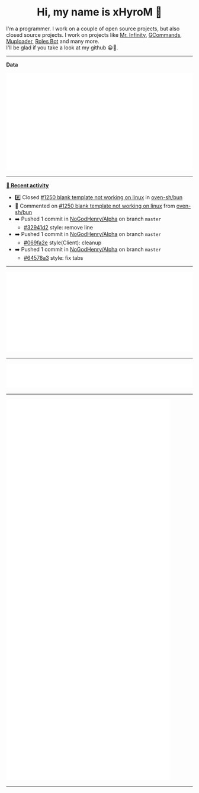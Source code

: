 <p align="center">
    <!-- <img src="https://avatars.githubusercontent.com/u/56601352" width="192" alt="hyro's pfp" /> -->
    <h1 align="center">Hi, my name is xHyroM 👋</h1>
</p>

I'm a programmer. I work on a couple of open source projects, but also closed source projects. I work on projects like [Mr. Infinity](https://discord.com/oauth2/authorize?client_id=720321585625694239&scope=bot%20applications.commands&permissions=8&redirect_uri=https://blobs.gq/imanager&prompt=consent&response_type=code), [GCommands](https://github.com/Garlic-Team/GCommands), [Muploader](https://github.com/xHyroM/Muploader), [Roles Bot](https://github.com/xHyroM/roles-bot) and many more.  
I'll be glad if you take a look at my github 😀👀.

___
**Data**

<img src="https://github.com/xHyroM/xHyroM/blob/master/.cache/base.svg">

___

**[📰 Recent activity](https://github.com/xHyroM)**
* #️⃣ Closed [#1250 blank template not working on linux](https://github.com/oven-sh/bun/issues/1250) in [oven-sh/bun](https://github.com/oven-sh/bun)
* 💬 Commented on [#1250 blank template not working on linux](https://github.com/oven-sh/bun/issues/1250) from [oven-sh/bun](https://github.com/oven-sh/bun)
* ➡️ Pushed 1 commit in [NoGodHenry/Alpha](https://github.com/NoGodHenry/Alpha) on branch `master`
  * [#32941d2](https://github.com/NoGodHenry/Alpha/commit/32941d2) style: remove line
* ➡️ Pushed 1 commit in [NoGodHenry/Alpha](https://github.com/NoGodHenry/Alpha) on branch `master`
  * [#069fa2e](https://github.com/NoGodHenry/Alpha/commit/069fa2e) style(Client): cleanup
* ➡️ Pushed 1 commit in [NoGodHenry/Alpha](https://github.com/NoGodHenry/Alpha) on branch `master`
  * [#64578a3](https://github.com/NoGodHenry/Alpha/commit/64578a3) style: fix tabs


___

<img src="https://github.com/xHyroM/xHyroM/blob/master/.cache/isocalendar.svg">

___

<img src="https://github.com/xHyroM/xHyroM/blob/master/.cache/languages.svg">

___

<img src="https://github.com/xHyroM/xHyroM/blob/master/.cache/achievements.svg">

___
